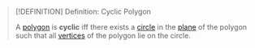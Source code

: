 >[!DEFINITION] Definition: Cyclic Polygon
>
>A [polygon](../Polygon.md) is **cyclic** iff there exists a [circle](../../Plane%20Curves/Circles/Circle.md) in the [plane](../../../Surfaces/Planes/Plane.md) of the polygon such that all [vertices](../Polygon.md) of the polygon lie on the circle.
>